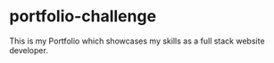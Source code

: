 # portfolio-challenge
This is my Portfolio which showcases my skills as a full stack website developer.
